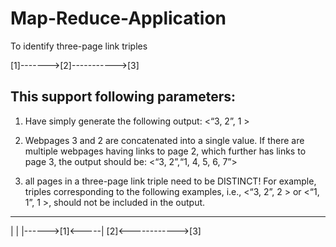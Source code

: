 # Map-Reduce-Application
To identify three-page link triples

[1]------->[2]----------->[3]

This support following parameters:
--------------------------------------------------------------------
1. Have simply generate the following output:
   <“3, 2”, 1 >
  
2. Webpages 3 and 2 are concatenated into a single value. If there are multiple webpages
having links to page 2, which further has links to page 3, the output should be:
<“3, 2”,“1, 4, 5, 6, 7”>

3. all pages in a three-page link triple need to be DISTINCT!
For example, triples corresponding to the following examples, i.e., <“3, 2”, 2 > or <“1, 1”, 1 >, 
should not be included in the output.

  __________________
  |                |
  |------>[1]<-----|          [2]<------------>[3]
